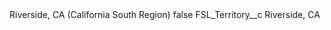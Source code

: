 <?xml version="1.0" encoding="UTF-8"?>
<CustomMetadata xmlns="http://soap.sforce.com/2006/04/metadata" xmlns:xsi="http://www.w3.org/2001/XMLSchema-instance" xmlns:xsd="http://www.w3.org/2001/XMLSchema">
    <label>Riverside, CA (California South Region)</label>
    <protected>false</protected>
    <values>
        <field>FSL_Territory__c</field>
        <value xsi:type="xsd:string">Riverside, CA</value>
    </values>
</CustomMetadata>
